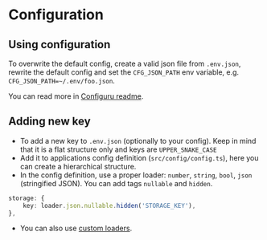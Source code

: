 # Configuration


## Using configuration
To overwrite the default config, create a valid json file from `.env.json`, rewrite the default config and set the `CFG_JSON_PATH` env variable, e.g. `CFG_JSON_PATH=~/.env/foo.json`.

You can read more in [Configuru readme](https://github.com/AckeeCZ/configuru).

## Adding new key
 - To add a new key to `.env.json` (optionally to your config). Keep in mind that it is a flat structure only and keys are `UPPER_SNAKE_CASE`
 - Add it to applications config definition (`src/config/config.ts`), here you can create a hierarchical structure.
 - In the config definition, use a proper loader: `number`, `string`, `bool`, `json` (stringified JSON). You can add tags `nullable` and `hidden`.


```typescript
storage: {
    key: loader.json.nullable.hidden('STORAGE_KEY'),
},
```
 - You can also use [custom loaders](https://github.com/AckeeCZ/configuru#custom-loaders).
